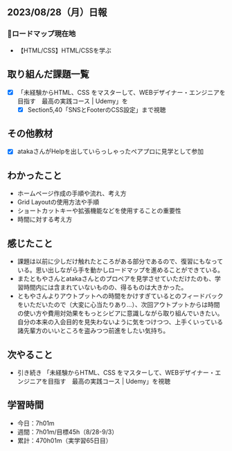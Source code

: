 ## 2023/08/28（月）日報
### :round_pushpin:ロードマップ現在地
- 【HTML/CSS】HTML/CSSを学ぶ
## 取り組んだ課題一覧
- [x] 「未経験からHTML、CSS をマスターして、WEBデザイナー・エンジニアを目指す　最高の実践コース | Udemy」を
  - [x] Section5,40「SNSとFooterのCSS設定」まで視聴
## その他教材
- [x] atakaさんがHelpを出していらっしゃったペアプロに見学として参加
## わかったこと
- ホームページ作成の手順や流れ、考え方
- Grid Layoutの使用方法や手順
- ショートカットキーや拡張機能などを使用することの重要性
- 時間に対する考え方
## 感じたこと
- 課題は以前に少しだけ触れたところがある部分であるので、復習にもなっている。思い出しながら手を動かしロードマップを進めることができている。
- またともやさんとatakaさんとのプロペアを見学させていただけたのも、学習時間内には含まれていないものの、得るものは大きかった。
- ともやさんよりアウトプットへの時間をかけすぎているとのフィードバックをいただいたので（大変に心当たりあり…）、次回アウトプットからは時間の使い方や費用対効果をもっとシビアに意識しながら取り組んでいきたい。自分の本来の入会目的を見失わないように気をつけつつ、上手くいっている諸先輩方のいいところを盗みつつ前進をしたい気持ち。
## 次やること
- 引き続き 「未経験からHTML、CSS をマスターして、WEBデザイナー・エンジニアを目指す　最高の実践コース | Udemy」を視聴
## 学習時間
- 今日：7h01m
- 週間：7h01m/目標45h（8/28-9/3）
- 累計：470h01m（実学習65日目）
